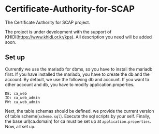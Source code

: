 # Certificate-Authority-for-SCAP
The Certificate Authority for SCAP project.

The project is under development with the support of KHIDI(https://www.khidi.or.kr/kps).
All description you need will be added soon.

## Set up
 Currently we use the mariadb for dbms, so you have to install the mariadb first. If you have installed the mariadb, you have to create the db and the account. By default, we use the following db and account. If you want to other account and db, you have to modify application.properties.
 ```
 DB: ca_web
 ID: ca_web_admin
 PW: ca_web_admin
 ```
 Next, the table schemas should be defined. we provide the current version of table scheme(`scheme.sql`). Execute the sql scripts by your self.
 Finally, the base url(ca.domain) for ca must be set up at `application.properties`.
 Now, all set up.
